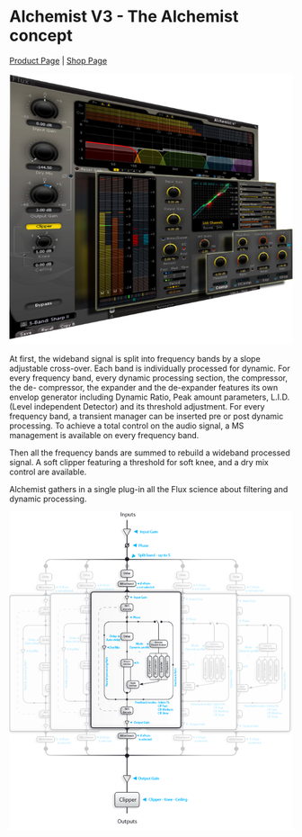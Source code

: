 # Alchemist V3 - The Alchemist concept

[Product Page](https://www.flux.audio/project/alchemist-v3/) 
| [Shop Page](https://shop.flux.audio/en_US/products/alchemist)

![](include/Alchemist_00.png)

At first, the wideband signal is split into frequency bands by a slope adjustable cross-over. Each band is individually 
processed for dynamic. For every frequency band, every dynamic processing section, the compressor, the de-
compressor, the expander and the de-expander features its own envelop generator including Dynamic Ratio, Peak
amount parameters, L.I.D. (Level independent Detector) and its threshold adjustment. For every frequency band, a
transient manager can be inserted pre or post dynamic processing. To achieve a total control on the audio signal, a
MS management is available on every frequency band.

Then all the frequency bands are summed to rebuild a wideband processed signal. A soft clipper featuring a threshold for soft knee, and a dry mix control are available.

Alchemist gathers in a single plug-in all the Flux science about filtering and dynamic processing.

![](include/Alchemist_01.png)
